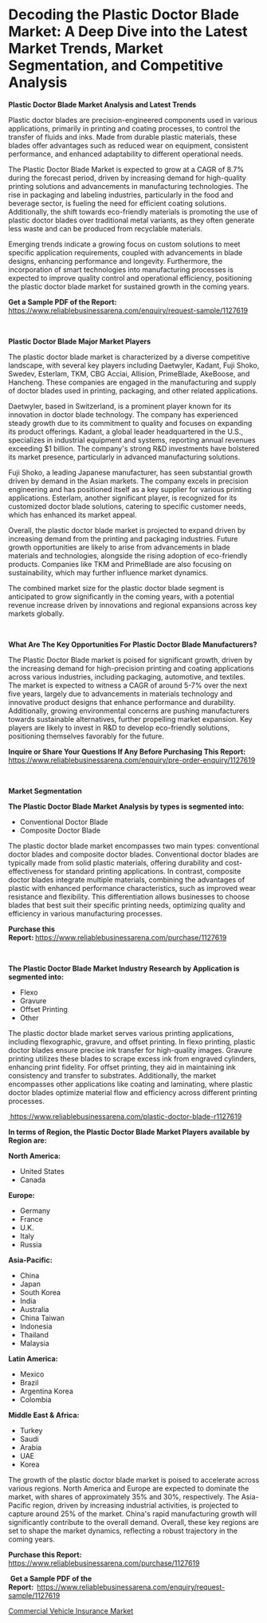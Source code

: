 <p><h1>Decoding the Plastic Doctor Blade Market: A Deep Dive into the Latest Market Trends, Market Segmentation, and Competitive Analysis</h1></p><p><strong>Plastic Doctor Blade Market Analysis and Latest Trends</strong></p>
<p><p>Plastic doctor blades are precision-engineered components used in various applications, primarily in printing and coating processes, to control the transfer of fluids and inks. Made from durable plastic materials, these blades offer advantages such as reduced wear on equipment, consistent performance, and enhanced adaptability to different operational needs.</p><p>The Plastic Doctor Blade Market is expected to grow at a CAGR of 8.7% during the forecast period, driven by increasing demand for high-quality printing solutions and advancements in manufacturing technologies. The rise in packaging and labeling industries, particularly in the food and beverage sector, is fueling the need for efficient coating solutions. Additionally, the shift towards eco-friendly materials is promoting the use of plastic doctor blades over traditional metal variants, as they often generate less waste and can be produced from recyclable materials.</p><p>Emerging trends indicate a growing focus on custom solutions to meet specific application requirements, coupled with advancements in blade designs, enhancing performance and longevity. Furthermore, the incorporation of smart technologies into manufacturing processes is expected to improve quality control and operational efficiency, positioning the plastic doctor blade market for sustained growth in the coming years.</p></p>
<p><strong>Get a Sample PDF of the Report:&nbsp;</strong> <a href="https://www.reliablebusinessarena.com/enquiry/request-sample/1127619?utm_campaign=2175&utm_medium=2&utm_source=Github&utm_content=ia&utm_term=06032025&utm_id=plastic-doctor-blade">https://www.reliablebusinessarena.com/enquiry/request-sample/1127619</a></p>
<p>&nbsp;</p>
<p><strong>Plastic Doctor Blade Major Market Players</strong></p>
<p><p>The plastic doctor blade market is characterized by a diverse competitive landscape, with several key players including Daetwyler, Kadant, Fuji Shoko, Swedev, Esterlam, TKM, CBG Acciai, Allision, PrimeBlade, AkeBoose, and Hancheng. These companies are engaged in the manufacturing and supply of doctor blades used in printing, packaging, and other related applications.</p><p>Daetwyler, based in Switzerland, is a prominent player known for its innovation in doctor blade technology. The company has experienced steady growth due to its commitment to quality and focuses on expanding its product offerings. Kadant, a global leader headquartered in the U.S., specializes in industrial equipment and systems, reporting annual revenues exceeding $1 billion. The company's strong R&D investments have bolstered its market presence, particularly in advanced manufacturing solutions.</p><p>Fuji Shoko, a leading Japanese manufacturer, has seen substantial growth driven by demand in the Asian markets. The company excels in precision engineering and has positioned itself as a key supplier for various printing applications. Esterlam, another significant player, is recognized for its customized doctor blade solutions, catering to specific customer needs, which has enhanced its market appeal.</p><p>Overall, the plastic doctor blade market is projected to expand driven by increasing demand from the printing and packaging industries. Future growth opportunities are likely to arise from advancements in blade materials and technologies, alongside the rising adoption of eco-friendly products. Companies like TKM and PrimeBlade are also focusing on sustainability, which may further influence market dynamics.</p><p>The combined market size for the plastic doctor blade segment is anticipated to grow significantly in the coming years, with a potential revenue increase driven by innovations and regional expansions across key markets globally.</p></p>
<p>&nbsp;</p>
<p><strong>What Are The Key Opportunities For Plastic Doctor Blade Manufacturers?</strong></p>
<p><p>The Plastic Doctor Blade market is poised for significant growth, driven by the increasing demand for high-precision printing and coating applications across various industries, including packaging, automotive, and textiles. The market is expected to witness a CAGR of around 5-7% over the next five years, largely due to advancements in materials technology and innovative product designs that enhance performance and durability. Additionally, growing environmental concerns are pushing manufacturers towards sustainable alternatives, further propelling market expansion. Key players are likely to invest in R&D to develop eco-friendly solutions, positioning themselves favorably for the future.</p></p>
<p><strong>Inquire or Share Your Questions If Any Before Purchasing This Report:</strong> <a href="https://www.reliablebusinessarena.com/enquiry/pre-order-enquiry/1127619?utm_campaign=2175&utm_medium=2&utm_source=Github&utm_content=ia&utm_term=06032025&utm_id=plastic-doctor-blade">https://www.reliablebusinessarena.com/enquiry/pre-order-enquiry/1127619</a></p>
<p>&nbsp;</p>
<p><strong>Market Segmentation</strong></p>
<p><strong>The Plastic Doctor Blade Market Analysis by types is segmented into:</strong></p>
<p><ul><li>Conventional Doctor Blade</li><li>Composite Doctor Blade</li></ul></p>
<p><p>The plastic doctor blade market encompasses two main types: conventional doctor blades and composite doctor blades. Conventional doctor blades are typically made from solid plastic materials, offering durability and cost-effectiveness for standard printing applications. In contrast, composite doctor blades integrate multiple materials, combining the advantages of plastic with enhanced performance characteristics, such as improved wear resistance and flexibility. This differentiation allows businesses to choose blades that best suit their specific printing needs, optimizing quality and efficiency in various manufacturing processes.</p></p>
<p><strong>Purchase this Report:&nbsp;</strong><a href="https://www.reliablebusinessarena.com/purchase/1127619?utm_campaign=2175&utm_medium=2&utm_source=Github&utm_content=ia&utm_term=06032025&utm_id=plastic-doctor-blade">https://www.reliablebusinessarena.com/purchase/1127619</a></p>
<p>&nbsp;</p>
<p><strong>The Plastic Doctor Blade Market Industry Research by Application is segmented into:</strong></p>
<p><ul><li>Flexo</li><li>Gravure</li><li>Offset Printing</li><li>Other</li></ul></p>
<p><p>The plastic doctor blade market serves various printing applications, including flexographic, gravure, and offset printing. In flexo printing, plastic doctor blades ensure precise ink transfer for high-quality images. Gravure printing utilizes these blades to scrape excess ink from engraved cylinders, enhancing print fidelity. For offset printing, they aid in maintaining ink consistency and transfer to substrates. Additionally, the market encompasses other applications like coating and laminating, where plastic doctor blades optimize material flow and efficiency across different printing processes.</p></p>
<p><a href="https://www.reliablebusinessarena.com/plastic-doctor-blade-r1127619?utm_campaign=2175&utm_medium=2&utm_source=Github&utm_content=ia&utm_term=06032025&utm_id=plastic-doctor-blade">&nbsp;https://www.reliablebusinessarena.com/plastic-doctor-blade-r1127619</a></p>
<p><strong>In terms of Region, the Plastic Doctor Blade Market Players available by Region are:</strong></p>
<p>
    <p> <strong> North America: </strong>
        <ul>
            <li>United States</li>
            <li>Canada</li>
        </ul>
        </p> 
    <p> <strong> Europe: </strong>
        <ul>
            <li>Germany</li>
            <li>France</li>
            <li>U.K.</li>
            <li>Italy</li>
            <li>Russia</li>
        </ul>
        </p> 
    <p> <strong> Asia-Pacific: </strong>
        <ul>
            <li>China</li>
            <li>Japan</li>
            <li>South Korea</li>
            <li>India</li>
            <li>Australia</li>
            <li>China Taiwan</li>
            <li>Indonesia</li>
            <li>Thailand</li>
            <li>Malaysia</li>
        </ul>
        </p> 
    <p> <strong> Latin America: </strong>
        <ul>
            <li>Mexico</li>
            <li>Brazil</li>
            <li>Argentina Korea</li>
            <li>Colombia</li>
        </ul>
        </p> 
    <p> <strong> Middle East & Africa: </strong>
        <ul>
            <li>Turkey</li>
            <li>Saudi</li>
            <li>Arabia</li>
            <li>UAE</li>
            <li>Korea</li>
        </ul>
    </p>
    </p>
<p><p>The growth of the plastic doctor blade market is poised to accelerate across various regions. North America and Europe are expected to dominate the market, with shares of approximately 35% and 30%, respectively. The Asia-Pacific region, driven by increasing industrial activities, is projected to capture around 25% of the market. China's rapid manufacturing growth will significantly contribute to the overall demand. Overall, these key regions are set to shape the market dynamics, reflecting a robust trajectory in the coming years.</p></p>
<p><strong>Purchase this Report: </strong><a href="https://www.reliablebusinessarena.com/purchase/1127619?utm_campaign=2175&utm_medium=2&utm_source=Github&utm_content=ia&utm_term=06032025&utm_id=plastic-doctor-blade">https://www.reliablebusinessarena.com/purchase/1127619</a></p>
<p>&nbsp;<strong>Get a Sample PDF of the Report:&nbsp;&nbsp;</strong><a href="https://www.reliablebusinessarena.com/enquiry/request-sample/1127619?utm_campaign=2175&utm_medium=2&utm_source=Github&utm_content=ia&utm_term=06032025&utm_id=plastic-doctor-blade">https://www.reliablebusinessarena.com/enquiry/request-sample/1127619</a></p>
<p><strong></strong></p>
<p><p><a href="https://github.com/JosephineMcguire65/Market-Research-Report-List-1/blob/main/commercial-vehicle-insurance-market.md?utm_campaign=2175&utm_medium=2&utm_source=Github&utm_content=ia&utm_term=06032025&utm_id=plastic-doctor-blade">Commercial Vehicle Insurance Market</a></p></p>